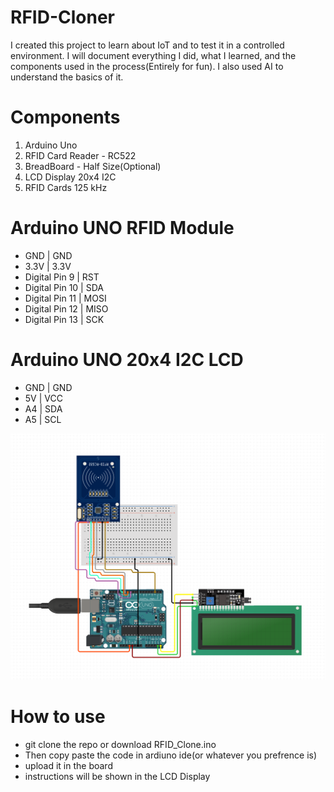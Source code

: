 # RFID-Cloner
I created this project to learn about IoT and to test it in a controlled environment. I will document everything I did, what I learned, and the components used in the process(Entirely for fun). I also used AI to understand the basics of it.
# Components 
1. Arduino Uno
2. RFID Card Reader - RC522
3. BreadBoard - Half Size(Optional)
4. LCD Display 20x4 I2C
5. RFID Cards 125 kHz

# Arduino UNO	RFID Module
- GND	| GND
- 3.3V	| 3.3V
- Digital Pin 9	 | RST
- Digital Pin 10 | SDA
- Digital Pin 11 | MOSI
- Digital Pin 12 | MISO
- Digital Pin 13 | SCK

# Arduino UNO	20x4 I2C LCD
- GND	| GND
- 5V	| VCC
- A4	| SDA
- A5  | SCL

![alt text](https://github.com/adityaluthra0987/RFID-Cloner/blob/main/Screenshot%20from%202024-07-15%2011-15-28.png)

# How to use
- git clone the repo or download RFID_Clone.ino
- Then copy paste the code in ardiuno ide(or whatever you prefrence is)
- upload it in the board
- instructions will be shown in the LCD Display 
